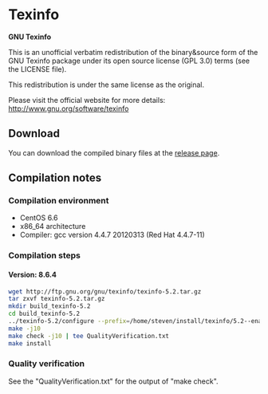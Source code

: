 # Texinfo
**GNU Texinfo**

This is an unofficial verbatim redistribution of the binary&source form of the  GNU Texinfo package under its open source license (GPL 3.0) terms (see the LICENSE file).

This redistribution is under the same license as the original.

Please visit the official website for more details: http://www.gnu.org/software/texinfo

## Download
You can download the compiled binary files at the [release page](https://github.com/yuhangwang/Texinfo/releases).

## Compilation notes
### Compilation environment
* CentOS 6.6
* x86_64 architecture
* Compiler: gcc version 4.4.7 20120313 (Red Hat 4.4.7-11)

### Compilation steps
#### Version: 8.6.4
```bash
wget http://ftp.gnu.org/gnu/texinfo/texinfo-5.2.tar.gz
tar zxvf texinfo-5.2.tar.gz
mkdir build_texinfo-5.2
cd build_texinfo-5.2
../texinfo-5.2/configure --prefix=/home/steven/install/texinfo/5.2--enable-threads=posix 
make -j10
make check -j10 | tee QualityVerification.txt
make install
```

### Quality verification
See the "QualityVerification.txt" for the output of "make check".